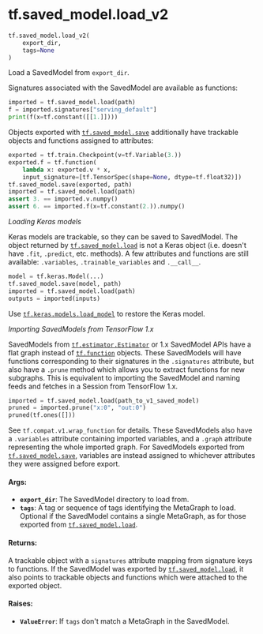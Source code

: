 <div itemscope itemtype="http://developers.google.com/ReferenceObject">
<meta itemprop="name" content="tf.saved_model.load_v2" />
<meta itemprop="path" content="Stable" />
</div>

# tf.saved_model.load_v2

``` python
tf.saved_model.load_v2(
    export_dir,
    tags=None
)
```

Load a SavedModel from `export_dir`.

Signatures associated with the SavedModel are available as functions:

```python
imported = tf.saved_model.load(path)
f = imported.signatures["serving_default"]
print(f(x=tf.constant([[1.]])))
```

Objects exported with <a href="../../tf/saved_model/save.md"><code>tf.saved_model.save</code></a> additionally have trackable
objects and functions assigned to attributes:

```python
exported = tf.train.Checkpoint(v=tf.Variable(3.))
exported.f = tf.function(
    lambda x: exported.v * x,
    input_signature=[tf.TensorSpec(shape=None, dtype=tf.float32)])
tf.saved_model.save(exported, path)
imported = tf.saved_model.load(path)
assert 3. == imported.v.numpy()
assert 6. == imported.f(x=tf.constant(2.)).numpy()
```

_Loading Keras models_

Keras models are trackable, so they can be saved to SavedModel. The object
returned by <a href="../../tf/saved_model/load.md"><code>tf.saved_model.load</code></a> is not a Keras object (i.e. doesn't have
`.fit`, `.predict`, etc. methods). A few attributes and functions are still
available: `.variables`, `.trainable_variables` and `.__call__`.

```python
model = tf.keras.Model(...)
tf.saved_model.save(model, path)
imported = tf.saved_model.load(path)
outputs = imported(inputs)
```

Use <a href="../../tf/keras/models/load_model.md"><code>tf.keras.models.load_model</code></a> to restore the Keras model.

_Importing SavedModels from TensorFlow 1.x_

SavedModels from <a href="../../tf/estimator/Estimator.md"><code>tf.estimator.Estimator</code></a> or 1.x SavedModel APIs have a flat
graph instead of <a href="../../tf/function.md"><code>tf.function</code></a> objects. These SavedModels will have functions
corresponding to their signatures in the `.signatures` attribute, but also
have a `.prune` method which allows you to extract functions for new
subgraphs. This is equivalent to importing the SavedModel and naming feeds and
fetches in a Session from TensorFlow 1.x.

```python
imported = tf.saved_model.load(path_to_v1_saved_model)
pruned = imported.prune("x:0", "out:0")
pruned(tf.ones([]))
```

See `tf.compat.v1.wrap_function` for details. These SavedModels also have a
`.variables` attribute containing imported variables, and a `.graph` attribute
representing the whole imported graph. For SavedModels exported from
<a href="../../tf/saved_model/save.md"><code>tf.saved_model.save</code></a>, variables are instead assigned to whichever attributes
they were assigned before export.

#### Args:

* <b>`export_dir`</b>: The SavedModel directory to load from.
* <b>`tags`</b>: A tag or sequence of tags identifying the MetaGraph to load. Optional
    if the SavedModel contains a single MetaGraph, as for those exported from
    <a href="../../tf/saved_model/load.md"><code>tf.saved_model.load</code></a>.


#### Returns:

A trackable object with a `signatures` attribute mapping from signature
keys to functions. If the SavedModel was exported by <a href="../../tf/saved_model/load.md"><code>tf.saved_model.load</code></a>,
it also points to trackable objects and functions which were attached
to the exported object.


#### Raises:

* <b>`ValueError`</b>: If `tags` don't match a MetaGraph in the SavedModel.